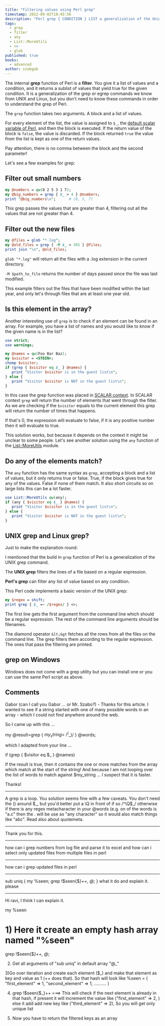 ```yaml
---
title: "Filtering values using Perl grep"
timestamp: 2012-09-02T18:45:56
description: "Perl grep { CONDITION } LIST a generalization of the Unix grep function to filter values of a list with any condition"
tags:
  - grep
  - filter
  - any
  - List::MoreUtils
  - <>
  - glob
published: true
books:
  - advanced
author: szabgab
---
```



The internal <b>grep</b> function of Perl is a <b>filter</b>. You give it a list of values
and a condition, and it returns a sublist of values that yield true for the given
condition.
It is a generalization of the grep or egrep commands we know from UNIX and Linux,
but you don't need to know these commands in order to understand the grep of Perl.


The `grep` function takes two arguments. A block and a list of values.

For every element of the list, the value is assigned to `$_`, the
[default scalar variable of Perl](/the-default-variable-of-perl),
and then the block is executed. If the return value of the block is `false`, the value
is discarded. If the block returned `true` the value from the list is kept as one
of the return values.

Pay attention, there is no comma between the block and the second parameter!

Let's see a few examples for grep:

## Filter out small numbers

```perl
my @numbers = qw(8 2 5 3 1 7);
my @big_numbers = grep { $_ > 4 } @numbers;
print "@big_numbers\n";      # (8, 5, 7)
```

This grep passes the values that are greater than 4,
filtering out all the values that are not greater than 4.


## Filter out the new files

```perl
my @files = glob "*.log";
my @old_files = grep { -M $_ > 365 } @files;
print join "\n", @old_files;
```

`glob "*.log"` will return all the files with a .log extension in the current directory.

`-M $path_to_file` returns the number of days passed since the file was last modified.

This example filters out the files that have been modified within the last year,
and only let's through files that are at least one year old.

## Is this element in the array?

Another interesting use of `grep` is to check if an element can be found in an array.
For example, you have a list of names and you would like to know if the given name is in the list?

```perl
use strict;
use warnings;

my @names = qw(Foo Bar Baz);
my $visitor = <STDIN>;
chomp $visitor;
if (grep { $visitor eq $_ } @names) {
   print "Visitor $visitor is in the guest list\n";
} else {
   print "Visitor $visitor is NOT in the guest list\n";
}
```

In this case the grep function was placed in
[SCALAR context](/scalar-and-list-context-in-perl).
In SCALAR context `grep` will return the number of elements that went through the filter.
As we are checking if the `$visitor` equals to the current element this grep
will return the number of times that happens.

If that's 0, the expression will evaluate to false, if it is any positive number then it will evaluate to true.

This solution works, but because it depends on the context it might be unclear to some people.
Let's see another solution using the `any` function of the
[List::MoreUtils](https://metacpan.org/pod/List::MoreUtils) module.

## Do any of the elements match?

The `any` function has the same syntax as `grep`, accepting a block and a list of values,
but it only returns true or false. True, if the block gives true
for any of the values. False if none of them match.
It also short circuits so on large lists this can be a lot faster.

```perl
use List::MoreUtils qw(any);
if (any { $visitor eq $_ } @names) {
   print "Visitor $visitor is in the guest list\n";
} else {
   print "Visitor $visitor is NOT in the guest list\n";
}
```


## UNIX grep and Linux grep?

Just to make the explanation round:

I mentioned that the build in `grep` function of Perl is a generalization of the UNIX
grep command.

The <b>UNIX grep</b> filters the lines of a file based on a regular expression.

<b>Perl's grep</b> can filter any list of value based on any condition.

This Perl code implements a basic version of the UNIX grep:

```perl
my $regex = shift;
print grep { $_ =~ /$regex/ } <>;
```

The first line gets the first argument from the command line which should be a
regular expression. The rest of the command line arguments should be filenames.

The diamond operator `&lt;&gt` fetches all the rows from all the
files on the command line.
The grep filters them according to the regular expression. The ones that pass
the filtering are printed.

## grep on Windows

Windows does not come with a grep utility but you can install
one or you can use the same Perl script as above.

## Comments

Gabor (can I call you Gabor ... or Mr. Szabo?) - Thanks for this article. I wanted to see if a string started with one of many possible words in an array - which I could not find anywhere around the web.

So I came up with this ...

my @result=grep { $my_string =~ /^($_)/ } @words;

which I adapted from your line ...

if (grep { $visitor eq $_ } @names)

If the result is true, then it contains the one or more matches from the array which match at the start of the string! And because I am not looping over the list of words to match against $my_string ... I suspect that it is faster.

Thanks!

---

A grep is a loop. You solution seems fine with a few caveats. You don't need the () around $_, but you'd better put a \Q in front of if so /^\Q$_/ otherwise if there is any regex metacharacter in your @words (e.g. on of the words is "a.c" then the . will be use as "any character" so it would also match things like "abc". Read also about quotemeta.

<hr>

Thank you for this.

<hr>

how can i grep numbers from log file and parse it to excel and how can i select only updated files from multiple files in perl

<hr>

how can i grep updated files in perl

<hr>

sub uniq {
my %seen;
grep !$seen{$_}++, @_;
}
what it do and explain it. please

---
Hi ravi, I think I can explain it.

my %seen

# 1) Here it create an empty hash array named "%seen"

grep !$seen{$_}++, @_;

2) Get all arguments of "sub uniq" in default array "@_"

3)Go over iteration and create each element ($_) and make that element as key and value as 1 (++ does that). So that hash will look like %seen = ( "first_element" => 1, "second_element" => 1, .......... )

4) grep !$seen{$_}++ ===> This will check if the next element is already in that hash, if present it will increment the value like ("first_element" => 2, ) else it add add new key like ("third_element" => 2), So you will get only unique list

5) Now you have to return the filtered keys as an array


